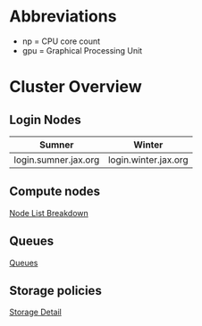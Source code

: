 # Abbreviations


* np = CPU core count
* gpu = Graphical Processing Unit

# Cluster Overview

## Login Nodes

| Sumner | Winter |
| ------------- | ---------------- |
| login.sumner.jax.org | login.winter.jax.org |

## Compute nodes

[Node List Breakdown](nodes.md)

## Queues
[Queues](Queues.md)

## Storage policies

[Storage Detail](storage.md)
